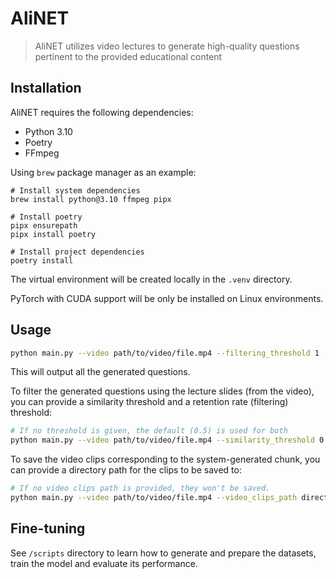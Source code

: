 # AliNET

> AliNET utilizes video lectures to generate high-quality questions pertinent to the provided educational content

## Installation

AliNET requires the following dependencies:

- Python 3.10
- Poetry
- FFmpeg

Using `brew` package manager as an example:

```shell
# Install system dependencies
brew install python@3.10 ffmpeg pipx

# Install poetry
pipx ensurepath
pipx install poetry

# Install project dependencies
poetry install
```

The virtual environment will be created locally in the `.venv` directory.

PyTorch with CUDA support will be only be installed on Linux environments.

## Usage

```sh
python main.py --video path/to/video/file.mp4 --filtering_threshold 1
```

This will output all the generated questions.

To filter the generated questions using the lecture slides (from the video), you
can provide a similarity threshold and a retention rate (filtering) threshold:

```sh
# If no threshold is given, the default (0.5) is used for both
python main.py --video path/to/video/file.mp4 --similarity_threshold 0.6 --filtering_threshold 0.4
```

To save the video clips corresponding to the system-generated chunk, you can provide a directory path for the clips to be saved to:

```sh
# If no video clips path is provided, they won't be saved.
python main.py --video path/to/video/file.mp4 --video_clips_path directory/to/save/clips/to
```
## Fine-tuning

See `/scripts` directory to learn how to generate and prepare the datasets, train the model and evaluate its performance.

